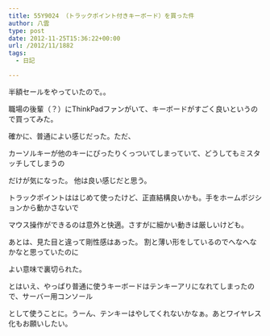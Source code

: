 ```yaml
---
title: 55Y9024 （トラックポイント付きキーボード）を買った件
author: 八雲
type: post
date: 2012-11-25T15:36:22+00:00
url: /2012/11/1882
tags:
  - 日記

---
```

半額セールをやっていたので。。
  
職場の後輩（？）にThinkPadファンがいて、キーボードがすごく良いというので買ってみた。
  
確かに、普通によい感じだった。ただ、
  
カーソルキーが他のキーにぴったりくっついてしまっていて、どうしてもミスタッチしてしまうの
  
だけが気になった。 他は良い感じだと思う。
  
トラックポイントははじめて使ったけど、正直結構良いかも。手をホームポジションから動かさないで
  
マウス操作ができるのは意外と快適。さすがに細かい動きは厳しいけども。

あとは、見た目と違って剛性感はあった。 割と薄い形をしているのでへなへなかなと思っていたのに
  
よい意味で裏切られた。

とはいえ、やっぱり普通に使うキーボードはテンキーアリになれてしまったので、サーバー用コンソール
  
として使うことに。うーん、テンキーはやしてくれないかなぁ。あとワイヤレス化もお願いしたい。

